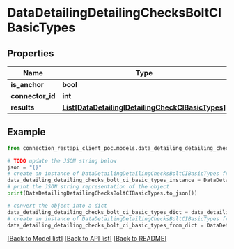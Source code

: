 # DataDetailingDetailingChecksBoltCIBasicTypes


## Properties

Name | Type | Description | Notes
------------ | ------------- | ------------- | -------------
**is_anchor** | **bool** |  | [optional] 
**connector_id** | **int** |  | [optional] 
**results** | [**List[DataDetailingIDetailingCheckCIBasicTypes]**](DataDetailingIDetailingCheckCIBasicTypes.md) |  | [optional] 

## Example

```python
from connection_restapi_client_poc.models.data_detailing_detailing_checks_bolt_ci_basic_types import DataDetailingDetailingChecksBoltCIBasicTypes

# TODO update the JSON string below
json = "{}"
# create an instance of DataDetailingDetailingChecksBoltCIBasicTypes from a JSON string
data_detailing_detailing_checks_bolt_ci_basic_types_instance = DataDetailingDetailingChecksBoltCIBasicTypes.from_json(json)
# print the JSON string representation of the object
print(DataDetailingDetailingChecksBoltCIBasicTypes.to_json())

# convert the object into a dict
data_detailing_detailing_checks_bolt_ci_basic_types_dict = data_detailing_detailing_checks_bolt_ci_basic_types_instance.to_dict()
# create an instance of DataDetailingDetailingChecksBoltCIBasicTypes from a dict
data_detailing_detailing_checks_bolt_ci_basic_types_from_dict = DataDetailingDetailingChecksBoltCIBasicTypes.from_dict(data_detailing_detailing_checks_bolt_ci_basic_types_dict)
```
[[Back to Model list]](../README.md#documentation-for-models) [[Back to API list]](../README.md#documentation-for-api-endpoints) [[Back to README]](../README.md)


